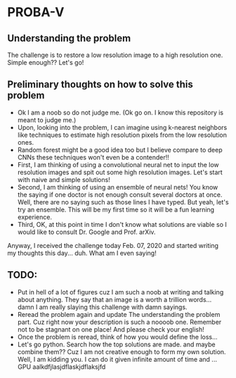 # PROBA-V
## Understanding the problem
The challenge is to restore a low resolution image to a high resolution one. Simple enough?? Let's go!

## Preliminary thoughts on how to solve this problem
* Ok I am a noob so do not judge me. (Ok go on. I know this repository is meant to judge me.)
* Upon, looking into the problem, I can imagine using k-nearest neighbors like techniques to estimate high resolution pixels from the low resolution ones.
* Random forest might be a good idea too but I believe compare to deep CNNs these techniques won't even be a contender!!
* First, I am thinking of using a convolutional neural net to input the low resolution images and spit out some high resolution images. Let's start with naive and simple solutions!
* Second, I am thinking of using an ensemble of neural nets! You know the saying if one doctor is not enough consult several doctors at once. Well, there are no saying such as those lines I have typed. But yeah, let's try an ensemble. This will be my first time so it will be a fun learning experience.
* Third, OK, at this point in time I don't know what solutions are viable so I would like to consult Dr. Google and Prof. arXiv.

Anyway, I received the challenge today Feb. 07, 2020 and started writing my thoughts this day... duh. What am I even saying!
## TODO:
* Put in hell of a lot of figures cuz I am such a noob at writing and talking about anything. They say that an image is a worth a trillion words... damn I am really slaying this challenge with damn sayings.
* Reread the problem again and update The understanding the problem part. Cuz right now your description is such a noooob one. Remember not to be stagnant on one place! And please check your english!
* Once the problem is reread, think of how you would define the loss...
* Let's go python. Search how the top solutions are made. and maybe combine them?? Cuz I am not creative enough to form my own solution. Well, I am kidding you. I can do it given infinite amount of time and ... GPU aalkdfjlasjdflaskjdflaksjfd
